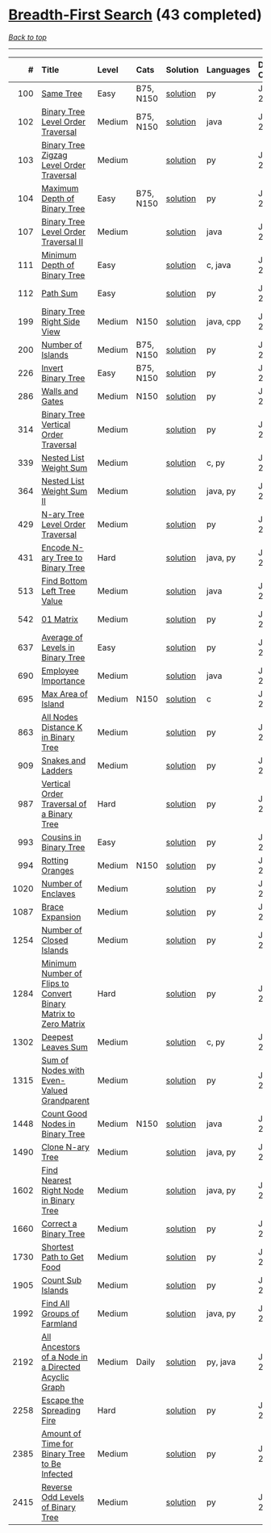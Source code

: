 # [Breadth-First Search](<https://leetcode.com/tag/Breadth-First-Search/>) (43 completed)

*[Back to top](<../../README.md>)*

------

|    # | Title                                                                                                                                                              | Level   | Cats      | Solution                                                                                   | Languages   | Date Complete   |
|-----:|:-------------------------------------------------------------------------------------------------------------------------------------------------------------------|:--------|:----------|:-------------------------------------------------------------------------------------------|:------------|:----------------|
|  100 | [Same Tree](<https://leetcode.com/problems/same-tree>)                                                                                                             | Easy    | B75, N150 | [solution](<../_100. Same Tree.md>)                                                        | py          | Jul 03, 2024    |
|  102 | [Binary Tree Level Order Traversal](<https://leetcode.com/problems/binary-tree-level-order-traversal>)                                                             | Medium  | B75, N150 | [solution](<../_102. Binary Tree Level Order Traversal.md>)                                | java        | Jul 03, 2024    |
|  103 | [Binary Tree Zigzag Level Order Traversal](<https://leetcode.com/problems/binary-tree-zigzag-level-order-traversal>)                                               | Medium  |           | [solution](<../_103. Binary Tree Zigzag Level Order Traversal.md>)                         | py          | Jul 03, 2024    |
|  104 | [Maximum Depth of Binary Tree](<https://leetcode.com/problems/maximum-depth-of-binary-tree>)                                                                       | Easy    | B75, N150 | [solution](<../_104. Maximum Depth of Binary Tree.md>)                                     | py          | Jul 04, 2024    |
|  107 | [Binary Tree Level Order Traversal II](<https://leetcode.com/problems/binary-tree-level-order-traversal-ii>)                                                       | Medium  |           | [solution](<../_107. Binary Tree Level Order Traversal II.md>)                             | java        | Jul 03, 2024    |
|  111 | [Minimum Depth of Binary Tree](<https://leetcode.com/problems/minimum-depth-of-binary-tree>)                                                                       | Easy    |           | [solution](<../_111. Minimum Depth of Binary Tree.md>)                                     | c, java     | Jun 07, 2024    |
|  112 | [Path Sum](<https://leetcode.com/problems/path-sum>)                                                                                                               | Easy    |           | [solution](<../_112. Path Sum.md>)                                                         | py          | Jul 03, 2024    |
|  199 | [Binary Tree Right Side View](<https://leetcode.com/problems/binary-tree-right-side-view>)                                                                         | Medium  | N150      | [solution](<../_199. Binary Tree Right Side View.md>)                                      | java, cpp   | Jul 04, 2024    |
|  200 | [Number of Islands](<https://leetcode.com/problems/number-of-islands>)                                                                                             | Medium  | B75, N150 | [solution](<../_200. Number of Islands.md>)                                                | py          | Jun 16, 2024    |
|  226 | [Invert Binary Tree](<https://leetcode.com/problems/invert-binary-tree>)                                                                                           | Easy    | B75, N150 | [solution](<../_226. Invert Binary Tree.md>)                                               | py          | Jul 03, 2024    |
|  286 | [Walls and Gates](<https://leetcode.com/problems/walls-and-gates>)                                                                                                 | Medium  | N150      | [solution](<../_286. Walls and Gates.md>)                                                  | py          | Jun 14, 2024    |
|  314 | [Binary Tree Vertical Order Traversal](<https://leetcode.com/problems/binary-tree-vertical-order-traversal>)                                                       | Medium  |           | [solution](<../_314. Binary Tree Vertical Order Traversal.md>)                             | py          | Jun 11, 2024    |
|  339 | [Nested List Weight Sum](<https://leetcode.com/problems/nested-list-weight-sum>)                                                                                   | Medium  |           | [solution](<../_339. Nested List Weight Sum.md>)                                           | c, py       | Jul 02, 2024    |
|  364 | [Nested List Weight Sum II](<https://leetcode.com/problems/nested-list-weight-sum-ii>)                                                                             | Medium  |           | [solution](<../_364. Nested List Weight Sum II.md>)                                        | java, py    | Jul 02, 2024    |
|  429 | [N-ary Tree Level Order Traversal](<https://leetcode.com/problems/n-ary-tree-level-order-traversal>)                                                               | Medium  |           | [solution](<../_429. N-ary Tree Level Order Traversal.md>)                                 | py          | Jul 03, 2024    |
|  431 | [Encode N-ary Tree to Binary Tree](<https://leetcode.com/problems/encode-n-ary-tree-to-binary-tree>)                                                               | Hard    |           | [solution](<../_431. Encode N-ary Tree to Binary Tree.md>)                                 | java, py    | Jun 28, 2024    |
|  513 | [Find Bottom Left Tree Value](<https://leetcode.com/problems/find-bottom-left-tree-value>)                                                                         | Medium  |           | [solution](<../_513. Find Bottom Left Tree Value.md>)                                      | java        | Jul 03, 2024    |
|  542 | [01 Matrix](<https://leetcode.com/problems/01-matrix>)                                                                                                             | Medium  |           | [solution](<../_542. 01 Matrix.md>)                                                        | py          | Jun 26, 2024    |
|  637 | [Average of Levels in Binary Tree](<https://leetcode.com/problems/average-of-levels-in-binary-tree>)                                                               | Easy    |           | [solution](<../_637. Average of Levels in Binary Tree.md>)                                 | py          | Jul 03, 2024    |
|  690 | [Employee Importance](<https://leetcode.com/problems/employee-importance>)                                                                                         | Medium  |           | [solution](<../_690. Employee Importance.md>)                                              | java        | Jul 02, 2024    |
|  695 | [Max Area of Island](<https://leetcode.com/problems/max-area-of-island>)                                                                                           | Medium  | N150      | [solution](<../_695. Max Area of Island.md>)                                               | c           | Jun 23, 2024    |
|  863 | [All Nodes Distance K in Binary Tree](<https://leetcode.com/problems/all-nodes-distance-k-in-binary-tree>)                                                         | Medium  |           | [solution](<../_863. All Nodes Distance K in Binary Tree.md>)                              | py          | Jun 26, 2024    |
|  909 | [Snakes and Ladders](<https://leetcode.com/problems/snakes-and-ladders>)                                                                                           | Medium  |           | [solution](<../_909. Snakes and Ladders.md>)                                               | py          | Jun 11, 2024    |
|  987 | [Vertical Order Traversal of a Binary Tree](<https://leetcode.com/problems/vertical-order-traversal-of-a-binary-tree>)                                             | Hard    |           | [solution](<../_987. Vertical Order Traversal of a Binary Tree.md>)                        | py          | Jun 11, 2024    |
|  993 | [Cousins in Binary Tree](<https://leetcode.com/problems/cousins-in-binary-tree>)                                                                                   | Easy    |           | [solution](<../_993. Cousins in Binary Tree.md>)                                           | py          | Jul 03, 2024    |
|  994 | [Rotting Oranges](<https://leetcode.com/problems/rotting-oranges>)                                                                                                 | Medium  | N150      | [solution](<../_994. Rotting Oranges.md>)                                                  | py          | Jun 14, 2024    |
| 1020 | [Number of Enclaves](<https://leetcode.com/problems/number-of-enclaves>)                                                                                           | Medium  |           | [solution](<../_1020. Number of Enclaves.md>)                                              | py          | Jun 26, 2024    |
| 1087 | [Brace Expansion](<https://leetcode.com/problems/brace-expansion>)                                                                                                 | Medium  |           | [solution](<../_1087. Brace Expansion.md>)                                                 | py          | Jun 14, 2024    |
| 1254 | [Number of Closed Islands](<https://leetcode.com/problems/number-of-closed-islands>)                                                                               | Medium  |           | [solution](<../_1254. Number of Closed Islands.md>)                                        | py          | Jun 26, 2024    |
| 1284 | [Minimum Number of Flips to Convert Binary Matrix to Zero Matrix](<https://leetcode.com/problems/minimum-number-of-flips-to-convert-binary-matrix-to-zero-matrix>) | Hard    |           | [solution](<../_1284. Minimum Number of Flips to Convert Binary Matrix to Zero Matrix.md>) | py          | Jun 08, 2024    |
| 1302 | [Deepest Leaves Sum](<https://leetcode.com/problems/deepest-leaves-sum>)                                                                                           | Medium  |           | [solution](<../_1302. Deepest Leaves Sum.md>)                                              | c, py       | Jun 07, 2024    |
| 1315 | [Sum of Nodes with Even-Valued Grandparent](<https://leetcode.com/problems/sum-of-nodes-with-even-valued-grandparent>)                                             | Medium  |           | [solution](<../_1315. Sum of Nodes with Even-Valued Grandparent.md>)                       | py          | Jun 11, 2024    |
| 1448 | [Count Good Nodes in Binary Tree](<https://leetcode.com/problems/count-good-nodes-in-binary-tree>)                                                                 | Medium  | N150      | [solution](<../_1448. Count Good Nodes in Binary Tree.md>)                                 | java        | Jul 04, 2024    |
| 1490 | [Clone N-ary Tree](<https://leetcode.com/problems/clone-n-ary-tree>)                                                                                               | Medium  |           | [solution](<../_1490. Clone N-ary Tree.md>)                                                | java, py    | Jun 01, 2024    |
| 1602 | [Find Nearest Right Node in Binary Tree](<https://leetcode.com/problems/find-nearest-right-node-in-binary-tree>)                                                   | Medium  |           | [solution](<../_1602. Find Nearest Right Node in Binary Tree.md>)                          | java, py    | Jul 02, 2024    |
| 1660 | [Correct a Binary Tree](<https://leetcode.com/problems/correct-a-binary-tree>)                                                                                     | Medium  |           | [solution](<../_1660. Correct a Binary Tree.md>)                                           | py          | Jun 26, 2024    |
| 1730 | [Shortest Path to Get Food](<https://leetcode.com/problems/shortest-path-to-get-food>)                                                                             | Medium  |           | [solution](<../_1730. Shortest Path to Get Food.md>)                                       | py          | Jun 26, 2024    |
| 1905 | [Count Sub Islands](<https://leetcode.com/problems/count-sub-islands>)                                                                                             | Medium  |           | [solution](<../_1905. Count Sub Islands.md>)                                               | py          | Jun 24, 2024    |
| 1992 | [Find All Groups of Farmland](<https://leetcode.com/problems/find-all-groups-of-farmland>)                                                                         | Medium  |           | [solution](<../_1992. Find All Groups of Farmland.md>)                                     | java, py    | Jun 23, 2024    |
| 2192 | [All Ancestors of a Node in a Directed Acyclic Graph](<https://leetcode.com/problems/all-ancestors-of-a-node-in-a-directed-acyclic-graph>)                         | Medium  | Daily     | [solution](<../_2192. All Ancestors of a Node in a Directed Acyclic Graph.md>)             | py, java    | Jun 28, 2024    |
| 2258 | [Escape the Spreading Fire](<https://leetcode.com/problems/escape-the-spreading-fire>)                                                                             | Hard    |           | [solution](<../_2258. Escape the Spreading Fire.md>)                                       | py          | Jun 14, 2024    |
| 2385 | [Amount of Time for Binary Tree to Be Infected](<https://leetcode.com/problems/amount-of-time-for-binary-tree-to-be-infected>)                                     | Medium  |           | [solution](<../_2385. Amount of Time for Binary Tree to Be Infected.md>)                   | py          | Jun 26, 2024    |
| 2415 | [Reverse Odd Levels of Binary Tree](<https://leetcode.com/problems/reverse-odd-levels-of-binary-tree>)                                                             | Medium  |           | [solution](<../_2415. Reverse Odd Levels of Binary Tree.md>)                               | py          | Jun 23, 2024    |